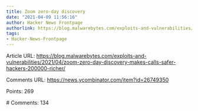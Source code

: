 ```yaml
---
title: Zoom zero-day discovery
date: "2021-04-09 11:56:16"
author: Hacker News Frontpage
authorlink: https://blog.malwarebytes.com/exploits-and-vulnerabilities/2021/04/zoom-zero-day-discovery-makes-calls-safer-hackers-200000-richer/
tags:
- Hacker-News-Frontpage
---
```


<p>Article URL: <a href="https://blog.malwarebytes.com/exploits-and-vulnerabilities/2021/04/zoom-zero-day-discovery-makes-calls-safer-hackers-200000-richer/">https://blog.malwarebytes.com/exploits-and-vulnerabilities/2021/04/zoom-zero-day-discovery-makes-calls-safer-hackers-200000-richer/</a></p>
<p>Comments URL: <a href="https://news.ycombinator.com/item?id=26749350">https://news.ycombinator.com/item?id=26749350</a></p>
<p>Points: 269</p>
<p># Comments: 134</p>
